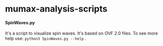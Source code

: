 # mumax-analysis-scripts

#### SpinWaves.py
It's a script to visualize spin waves. It's based on OVF 2.0 files.
To see more help use:
            ```python3 SpinWaves.py --help``` .
